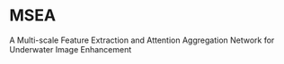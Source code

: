 # MSEA
A Multi-scale Feature Extraction and Attention Aggregation Network for Underwater Image Enhancement
